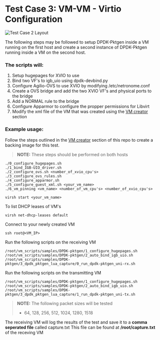 # Test Case 3: VM-VM - Virtio Configuration

![Test Case 2 Layout](https://github.com/netronome-support/IVG/blob/master/aovs_2.6B/test_case_3/test_case_3_layout.png?raw=true)

The following steps may be followed to setup DPDK-Pktgen inside a VM running on the first host and create a second instance of DPDK-Pktgen running inside a VM on the second host.

### The scripts will:
1. Setup hugepages for XVIO to use
2. Bind two VF's to igb_uio using dpdk-devbind.py
3. Configure Agilio-OVS to use XVIO by modifying /etc/netronome.conf
4. Create a OVS bridge and add the two XVIO VF's and physical ports to the bridge
5. Add a NORMAL rule to the bridge
6. Configure Apparmor to configure the propper permissions for Libvirt
7. Modify the xml file of the VM that was created using the [VM creator](https://github.com/netronome-support/IVG/tree/master/aovs_2.6B/vm_creator/ubuntu) section

### Example usage:
Follow the steps outlined in the [VM creator](https://github.com/netronome-support/IVG/tree/master/aovs_2.6B/vm_creator/ubuntu) section of this repo to create a backing image for this test.
>**NOTE:**
>These steps should be performed on both hosts
```
./0_configure_hugepages.sh
./1_bind_IGB-UIO_driver.sh
./2_configure_ovs.sh <number_of_xvio_cpu's>
./3_configure_ovs_rules.sh
./4_configure_apparmor.sh
./5_configure_guest_xml.sh <your_vm_name>
./6_vm_pinning <vm_name> <number_of_vm_cpu's> <number_of_xvio_cpu's>

virsh start <your_vm_name>
```
To list DHCP leases of VM's
```
virsh net-dhcp-leases default
```
Connect to your newly created VM
```
ssh root@<VM_IP>
```
Run the following scripts on the receiving VM
```
/root/vm_scripts/samples/DPDK-pktgen/1_configure_hugepages.sh
/root/vm_scripts/samples/DPDK-pktgen/2_auto_bind_igb_uio.sh
/root/vm_scripts/samples/DPDK-pktgen/3_dpdk_pktgen_lua_capture/0_run_dpdk-pktgen_uni-rx.sh
```
Run the following scripts on the transmitting VM
```
/root/vm_scripts/samples/DPDK-pktgen/1_configure_hugepages.sh
/root/vm_scripts/samples/DPDK-pktgen/2_auto_bind_igb_uio.sh
/root/vm_scripts/samples/DPDK-pktgen/3_dpdk_pktgen_lua_capture/1_run_dpdk-pktgen_uni-tx.sh
```
> **NOTE:**
> The following packet sizes will be tested
> - 64, 128, 256, 512, 1024, 1280, 1518

The receiving VM will log the results of the test and save it to a **comma seperated file** called capture.txt
This file can be found at **/root/capture.txt** of the receving VM
